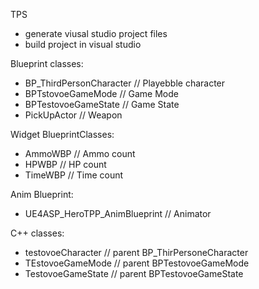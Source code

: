 TPS
- generate viusal studio project files
- build project in visual studio 

Blueprint classes:
- BP_ThirdPersonCharacter   // Playebble character
- BPTstovoeGameMode         // Game Mode 
- BPTestovoeGameState       // Game State
- PickUpActor               // Weapon 

Widget BlueprintClasses:
- AmmoWBP                   // Ammo count
- HPWBP                     // HP count
- TimeWBP                   // Time count

Anim Blueprint:
- UE4ASP_HeroTPP_AnimBlueprint          // Animator

C++ classes: 
- testovoeCharacter         // parent BP_ThirPersoneCharacter
- TEstovoeGameMode          // parent BPTestovoeGameMode
- TestovoeGameState         // parent BPTestovoeGameState
